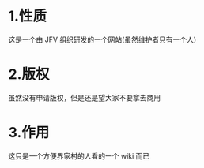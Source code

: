 # 1.性质

这是一个由 JFV 组织研发的一个网站(虽然维护者只有一个人)

# 2.版权

虽然没有申请版权，但是还是望大家不要拿去商用

# 3.作用

这只是一个方便界家村的人看的一个 wiki 而已
